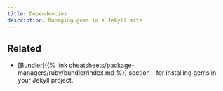 ```yaml
---
title: Dependencies
description: Managing gems in a Jekyll site
---
```


## Related

- [Bundler]({% link cheatsheets/package-managers/ruby/bundler/index.md %}) section - for installing gems in your Jekyll project.
